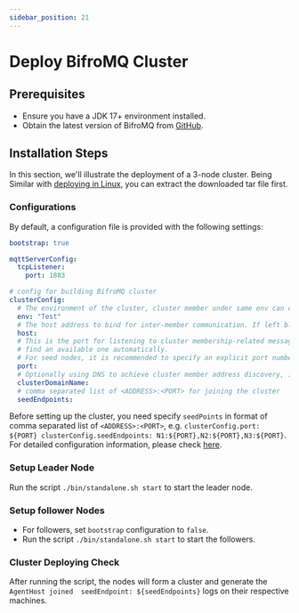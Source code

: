 ```yaml
---
sidebar_position: 21
---
```


# Deploy BifroMQ Cluster

## Prerequisites

* Ensure you have a JDK 17+ environment installed.
* Obtain the latest version of BifroMQ from [GitHub](https://github.com/bifromqio/bifromq).

## Installation Steps
In this section, we'll illustrate the deployment of a 3-node cluster. Being Similar with [deploying in Linux](2_deploy_on_linux_mac.md), 
you can extract the downloaded tar file first.

### Configurations
By default, a configuration file is provided with the following settings:
```yaml
bootstrap: true

mqttServerConfig:
  tcpListener:
    port: 1883

# config for building BifroMQ cluster
clusterConfig:
  # The environment of the cluster, cluster member under same env can communicate with each other
  env: "Test"
  # The host address to bind for inter-member communication. If left blank, a site-local address will be used if available
  host:
  # This is the port for listening to cluster membership-related messages. If left blank, the operating system will help 
  # find an available one automatically.
  # For seed nodes, it is recommended to specify an explicit port number to simplify the cluster building process.
  port:
  # Optionally using DNS to achieve cluster member address discovery, it can be used in K8S env deployment
  clusterDomainName:
  # comma separated list of <ADDRESS>:<PORT> for joining the cluster
  seedEndpoints:
```
Before setting up the cluster, you need specify `seedPoints` in format of comma separated list of `<ADDRESS>:<PORT>`, 
e.g. `clusterConfig.port: ${PORT} clusterConfig.seedEndpoints: N1:${PORT},N2:${PORT},N3:${PORT}`.
For detailed configuration information, please check [here](..%2F04_configuration%2F2_file_configs_manual.md).
### Setup Leader Node
Run the script `./bin/standalone.sh start` to start the leader node.
### Setup follower Nodes
* For followers, set `bootstrap` configuration to `false`. 
* Run the script `./bin/standalone.sh start` to start the followers.
### Cluster Deploying Check
After running the script, the nodes will form a cluster and generate the `AgentHost joined 
seedEndpoint: ${seedEndpoints}` logs on their respective machines.
